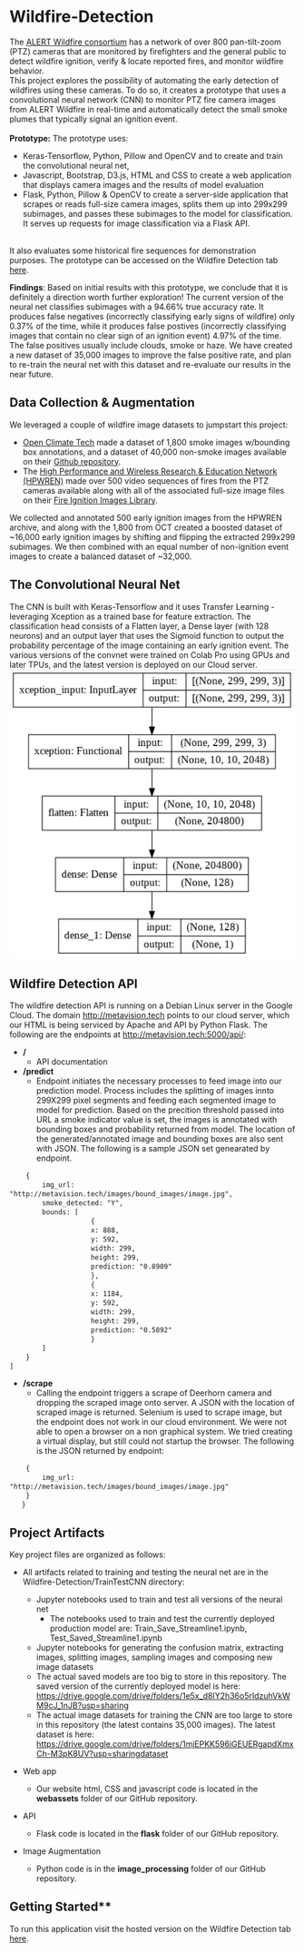 # Wildfire-Detection
 The [ALERT Wildfire consortium](http://www.alertwildfire.org/  "ALERT Wildfire website") has a network of over 800 pan-tilt-zoom (PTZ) cameras that are monitored by firefighters and the general public to detect wildfire ignition, verify & locate reported fires, and monitor wildfire behavior.<br> This project explores the possibility of automating the early detection of wildfires using these cameras. To do so, it creates a prototype that uses a convolutional neural network (CNN) to monitor PTZ fire camera images from ALERT Wildfire in real-time and automatically detect the small smoke plumes that typically signal an ignition event. <br><br>
**Prototype:**
The prototype uses: 
- Keras-Tensorflow, Python, Pillow and OpenCV and to create and train the convolutional neural net,
- Javascript, Bootstrap, D3.js, HTML and CSS to create a web application that displays camera images and the results of model evaluation
- Flask, Python, Pillow & OpenCV to create a server-side application that scrapes or reads full-size camera images, splits them up into 299x299 subimages, and passes these subimages to the model for classification. It serves up requests for image classification via a Flask API.

<br>  It also evaluates some historical fire sequences for demonstration purposes. The prototype can be accessed on the Wildfire Detection tab [here](http://metavision.tech/ "California Wildfire Dashboard").
 

**Findings**: Based on initial results with this prototype, we conclude that it is definitely a direction worth further exploration!  The current version of the neural net classifies subimages with a 94.66% true accuracy rate. It produces false negatives (incorrectly classifying early signs of wildfire) only 0.37% of the time, while it produces false postives (incorrectly classifying images that contain no clear sign of an ignition event) 4.97% of the time. The false positives usually include clouds, smoke or haze. We have created a new dataset of 35,000 images to improve the false positive rate, and plan to re-train the neural net with this dataset and re-evaluate our results in the near future. 

## Data Collection & Augmentation
We leveraged a couple of wildfire image datasets to jumpstart this project:
- [Open Climate Tech](https://openclimatetech.org/ "Open Climate Tech website") made a dataset of 1,800 smoke images w/bounding box annotations, and a dataset of 40,000 non-smoke images available on their [Github repository](https://github.com/open-climate-tech/firecam/tree/master/datasets/2019a/ "Open Climate Tech Github repository").
- The [High Performance and Wireless Research & Education Network (HPWREN)](http://hpwren.ucsd.edu/ "HPWREN website") made over 500 video sequences of fires from the PTZ cameras available along with all of the associated full-size image files on their [Fire Ignition Images Library](http://hpwren.ucsd.edu/HPWREN-FIgLib/ "HPWREN image archive").

We collected and annotated 500 early ignition images from the HPWREN archive, and along with the 1,800 from OCT created a boosted dataset of ~16,000 early ignition images by shifting and flipping the extracted 299x299 subimages. We then combined with an equal number of non-ignition event images to create a balanced dataset of ~32,000.


## The Convolutional Neural Net
The CNN is built with Keras-Tensorflow and it uses Transfer Learning - leveraging Xception as a trained base for feature extraction. The classification head consists of a Flatten layer, a Dense layer (with 128 neurons) and an output layer that uses the Sigmoid function to output the probability percentage of the image containing an early ignition event.
 The various versions of the convnet were trained on Colab Pro using GPUs and later TPUs, and the latest version is deployed on our Cloud server.
![Wildfire Detection Neural Net Architecture](https://github.com/MThorpester/Wildfire-Detection/blob/main/TrainTestCNN/Images/Streamline1-Architecture.jpg)

## Wildfire Detection API
The wildfire detection API is running on a Debian Linux server in the Google Cloud.  The domain http://metavision.tech points to our cloud server, which our HTML is being serviced by Apache and API by Python Flask.  The following are the endpoints at http://metavision.tech:5000/api/:
- **/** 
    - API documentation
 - **/predict**
    - Endpoint initiates the necessary processes to feed image into our prediction model.  Process includes the splitting of images innto 299X299 pixel segments and feeding each segmented image to model for prediction.  Based on the precition threshold passed into URL a smoke indicator value is set,  the images is annotated with bounding boxes and probability returned from model. The location of the generated/annotated image and bounding boxes are also sent with JSON.  The following is a sample JSON set genearated by endpoint.

```[
    {
        img_url: "http://metavision.tech/images/bound_images/image.jpg",
        smoke_detected: "Y",
        bounds: [
                    {
                    x: 888,
                    y: 592,
                    width: 299,
                    height: 299,
                    prediction: "0.8909"
                    },
                    {
                    x: 1184,
                    y: 592,
                    width: 299,
                    height: 299,
                    prediction: "0.5892"
                    }
        ]
    }
]
```
- **/scrape**
    - Calling the endpoint triggers a scrape of Deerhorn camera and dropping the scraped image onto server. A JSON with the location of scraped  image is returned.  Selenium is used to scrape image, but the endpoint does not work in our cloud environment.  We were not able to open a browser on a non graphical system. We tried creating a virtual display, but still could not startup the browser.  The following is the JSON returned by endpoint:
```[
    {
        img_url: "http://metavision.tech/images/bound_images/image.jpg"
    }
   }
   ```
## Project Artifacts
Key project files are organized as follows:
- All artifacts related to training and testing the neural net are in the Wildfire-Detection/TrainTestCNN directory:
    - Jupyter notebooks used to train and test all versions of the neural net
        - The notebooks used to train and test the currently deployed production model are: Train_Save_Streamline1.ipynb, Test_Saved_Streamline1.ipynb
    - Jupyter notebooks for generating the confusion matrix, extracting images, splitting images, sampling images and composing new image datasets
    - The actual saved models are too big to store in this repository. The saved version of the currently deployed model is here: https://drive.google.com/drive/folders/1e5x_d8IY2h36o5rIdzuhVkWM9cJ_1nJB?usp=sharing
    - The actual image datasets for training the CNN are too large to store in this repository (the latest contains 35,000 images). The latest dataset is here: https://drive.google.com/drive/folders/1mjEPKK596iGEUERgapdXmxCh-M3pK8UV?usp=sharingdataset 

- Web app
    - Our website html, CSS and javascript code is located in the **webassets** folder of our GitHub repository.
- API
    - Flask code is located in the **flask** folder of our GitHub repository.
- Image Augmentation 
    - Python code is in the **image_processing** folder of our GitHub repository.


## Getting Started**

To run this application visit the hosted version on the Wildfire Detection tab [here](http://metavision.tech/ "California Wildfire Dashboard").
